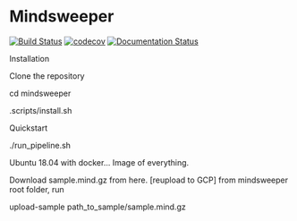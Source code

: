# Mindsweeper

[![Build Status](https://travis-ci.com/bar-amir/mindsweeper.svg?branch=master)](https://travis-ci.com/bar-amir/mindsweeper)
[![codecov](https://codecov.io/gh/bar-amir/mindsweeper/branch/master/graph/badge.svg)](https://codecov.io/gh/bar-amir/mindsweeper)
[![Documentation Status](https://readthedocs.org/projects/mindsweeper/badge/?version=latest)](https://mindsweeper.readthedocs.io/en/latest/?badge=latest)


Installation

Clone the repository

cd mindsweeper

.scripts/install.sh

Quickstart

./run_pipeline.sh

Ubuntu 18.04 with docker...
Image of everything.

Download sample.mind.gz from here. [reupload to GCP]
from mindsweeper root folder, run

upload-sample path_to_sample/sample.mind.gz